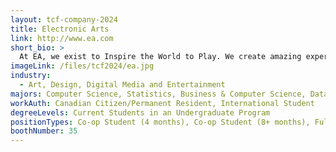```yaml
---
layout: tcf-company-2024
title: Electronic Arts
link: http://www.ea.com
short_bio: >
  At EA, we exist to Inspire the World to Play. We create amazing experiences for our players everywhere and we consider our players' experiences first in everything we do.
imageLink: /files/tcf2024/ea.jpg
industry:
  - Art, Design, Digital Media and Entertainment
majors: Computer Science, Statistics, Business & Computer Science, Data Science, Computer Engineering, Other Engineering
workAuth: Canadian Citizen/Permanent Resident, International Student
degreeLevels: Current Students in an Undergraduate Program
positionTypes: Co-op Student (4 months), Co-op Student (8+ months), Full-time
boothNumber: 35
---
```

